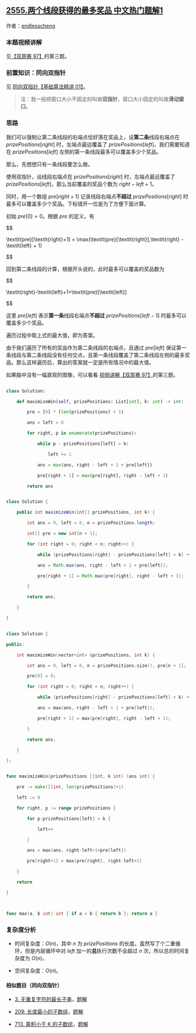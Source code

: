 ## [2555.两个线段获得的最多奖品 中文热门题解1](https://leetcode.cn/problems/maximize-win-from-two-segments/solutions/100000/tong-xiang-shuang-zhi-zhen-ji-lu-di-yi-t-5hlh)

作者：[endlesscheng](https://leetcode.cn/u/endlesscheng)
### 本题视频讲解

见[【双周赛 97】](https://www.bilibili.com/video/BV1rM4y1X7z9/)的第三题。

### 前置知识：同向双指针

见 [同向双指针【基础算法精讲 01】](https://www.bilibili.com/video/BV1hd4y1r7Gq/)。

> 注：我一般把窗口大小不固定的叫做**双指针**，窗口大小固定的叫做**滑动窗口**。

### 思路

我们可以强制让第二条线段的右端点恰好落在奖品上，设**第二条**线段右端点在 $\textit{prizePositions}[\textit{right}]$ 时，左端点最远覆盖了 $\textit{prizePositions}[\textit{left}]$，我们需要知道在 $\textit{prizePositions}[\textit{left}]$ 左侧的第一条线段最多可以覆盖多少个奖品。

那么，先想想只有一条线段要怎么做。

使用双指针，设线段右端点在 $\textit{prizePositions}[\textit{right}]$ 时，左端点最远覆盖了 $\textit{prizePositions}[\textit{left}]$，那么当前覆盖的奖品个数为 $\textit{right} - \textit{left} + 1$。

同时，用一个数组 $\textit{pre}[\textit{right}+1]$ 记录线段右端点**不超过** $\textit{prizePositions}[\textit{right}]$ 时最多可以覆盖多少个奖品。下标错开一位是为了方便下面计算。

初始 $\textit{pre}[0]=0$。根据 $\textit{pre}$ 的定义，有

$$
\textit{pre}[\textit{right}+1] = \max(\textit{pre}[\textit{right}],\textit{right} - \textit{left} + 1)
$$

回到第二条线段的计算，根据开头说的，此时最多可以覆盖的奖品数为

$$
\textit{right}-\textit{left}+1+\textit{pre}[\textit{left}]
$$

这里 $\textit{pre}[\textit{left}]$ 表示**第一条**线段右端点**不超过** $\textit{prizePositions}[\textit{left}-1]$ 时最多可以覆盖多少个奖品。

遍历过程中取上式的最大值，即为答案。

由于我们遍历了所有的奖品作为第二条线段的右端点，且通过 $\textit{pre}[\textit{left}]$ 保证第一条线段与第二条线段没有任何交点，且第一条线段覆盖了第二条线段左侧的最多奖品。那么这样遍历后，算出的答案就一定是所有情况中的最大值。

如果脑中没有一幅直观的图像，可以看看 [视频讲解【双周赛 97】](https://www.bilibili.com/video/BV1rM4y1X7z9/)的第三题。

```py [sol1-Python3]
class Solution:
    def maximizeWin(self, prizePositions: List[int], k: int) -> int:
        pre = [0] * (len(prizePositions) + 1)
        ans = left = 0
        for right, p in enumerate(prizePositions):
            while p - prizePositions[left] > k:
                left += 1
            ans = max(ans, right - left + 1 + pre[left])
            pre[right + 1] = max(pre[right], right - left + 1)
        return ans
```

```java [sol1-Java]
class Solution {
    public int maximizeWin(int[] prizePositions, int k) {
        int ans = 0, left = 0, n = prizePositions.length;
        int[] pre = new int[n + 1];
        for (int right = 0; right < n; right++) {
            while (prizePositions[right] - prizePositions[left] > k) ++left;
            ans = Math.max(ans, right - left + 1 + pre[left]);
            pre[right + 1] = Math.max(pre[right], right - left + 1);
        }
        return ans;
    }
}
```

```cpp [sol1-C++]
class Solution {
public:
    int maximizeWin(vector<int> &prizePositions, int k) {
        int ans = 0, left = 0, n = prizePositions.size(), pre[n + 1];
        pre[0] = 0;
        for (int right = 0; right < n; right++) {
            while (prizePositions[right] - prizePositions[left] > k) ++left;
            ans = max(ans, right - left + 1 + pre[left]);
            pre[right + 1] = max(pre[right], right - left + 1);
        }
        return ans;
    }
};
```

```go [sol1-Go]
func maximizeWin(prizePositions []int, k int) (ans int) {
	pre := make([]int, len(prizePositions)+1)
	left := 0
	for right, p := range prizePositions {
		for p-prizePositions[left] > k {
			left++
		}
		ans = max(ans, right-left+1+pre[left])
		pre[right+1] = max(pre[right], right-left+1)
	}
	return
}

func max(a, b int) int { if a < b { return b }; return a }
```

### 复杂度分析

- 时间复杂度：$O(n)$，其中 $n$ 为 $\textit{prizePositions}$ 的长度。虽然写了个二重循环，但是内层循环中对 $\textit{left}$ 加一的**总**执行次数不会超过 $n$ 次，所以总的时间复杂度为 $O(n)$。
- 空间复杂度：$O(n)$。

#### 相似题目（同向双指针）

- [3. 无重复字符的最长子串](https://leetcode.cn/problems/longest-substring-without-repeating-characters/)，[题解](https://leetcode.cn/problems/longest-substring-without-repeating-characters/solutions/1959540/xia-biao-zong-suan-cuo-qing-kan-zhe-by-e-iaks/)
- [209. 长度最小的子数组](https://leetcode.cn/problems/minimum-size-subarray-sum/)，[题解](https://leetcode.cn/problems/minimum-size-subarray-sum/solutions/1959532/biao-ti-xia-biao-zong-suan-cuo-qing-kan-k81nh/)
- [713. 乘积小于 K 的子数组](https://leetcode.cn/problems/subarray-product-less-than-k/)，[题解](https://leetcode.cn/problems/subarray-product-less-than-k/solutions/1959538/xia-biao-zong-suan-cuo-qing-kan-zhe-by-e-jebq/)
